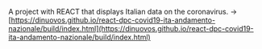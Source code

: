 A project with REACT that displays Italian data on the coronavirus.
-> [https://dinuovos.github.io/react-dpc-covid19-ita-andamento-nazionale/build/index.html](https://dinuovos.github.io/react-dpc-covid19-ita-andamento-nazionale/build/index.html)
